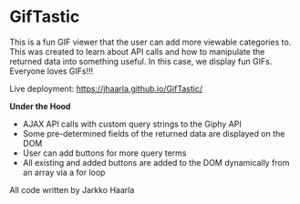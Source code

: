 # GifTastic

This is a fun GIF viewer that the user can add more viewable categories to. This was created to learn about API calls and how to manipulate the returned data into something useful. In this case, we display fun GIFs. Everyone loves GIFs!!!

Live deployment: https://jhaarla.github.io/GifTastic/

**Under the Hood**

- AJAX API calls with custom query strings to the Giphy API
- Some pre-determined fields of the returned data are displayed on the DOM
- User can add buttons for more query terms
- All existing and added buttons are added to the DOM dynamically from an array via a for loop

All code written by Jarkko Haarla